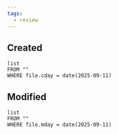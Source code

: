```yaml
---
tags:
  - review
---
```

## Created
```dataview
list
FROM ""
WHERE file.cday = date(2025-09-11)
```
## Modified
```dataview
list
FROM ""
WHERE file.mday = date(2025-09-11)
```
